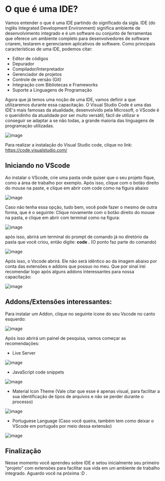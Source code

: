 # O que é uma IDE?
Vamos entender o que é uma IDE partindo do significado da sigla. IDE (do inglês Integrated Development Environment) significa ambiente de desenvolvimento integrado e é um software ou conjunto de ferramentas que oferece um ambiente completo para desenvolvedores de software criarem, testarem e gerenciarem aplicativos de software. Como principais características de uma IDE, podemos citar:
* Editor de códigos
* Depurador
* Compilador/Interpretador
* Gerenciador de projetos
* Controle de versão (Git)
* Integração com Bibliotecas e Frameworks
* Suporte a Linguagens de Programação

Agora que já temos uma noção de uma IDE, vamos definir a que utilizaremos durante essa capacitação. O Visual Studio Code é uma das IDE's mais famosas da atualidade, desenvolvido pela Microsoft, o VScode é o queridinho da atualidade por ser muito versátil, fácil de utilizar e conseguir se adaptar a se não todas, a grande maioria das linguagens de programação utilizadas.

![image](https://github.com/samuelfrs/GTi-JS-Capacitacao/assets/81939929/dfe52e8d-4d58-4e73-80a3-cd8321a16c00)

Para realizar a instalação do Visual Studio code, clique no link: https://code.visualstudio.com/

## Iniciando no VScode

Ao instalar o VScode, crie uma pasta onde quiser que o seu projeto fique, como a área de trabalho por exemplo. Após isso, clique com o botão direito do mouse na paste, e clique em abrir com code como na figura abaixo

![image](https://user-images.githubusercontent.com/39773960/218003188-84f525d9-d2b4-42a0-9aff-204165c1e29b.png)

Caso não tenha essa opção, tudo bem, você pode fazer o mesmo de outra forma, que é o seguinte:
Clique novamente com o botão direito do mouse na pasta, e clique em abrir com terminal como na figura:

![image](https://github.com/samuelfrs/GTi-JS-Capacitacao/assets/81939929/62bb4dfd-6159-4d26-a9b2-510d61b048c5)

após isso, abrirá um terminal do prompt de comando já no diretório da pasta que você criou, então digite: **code .** (O ponto faz parte do comando)

![image](https://github.com/samuelfrs/GTi-JS-Capacitacao/assets/81939929/cda8a437-402a-4b04-9ae5-57ad7419ae19)

Após isso, o Vscode abrirá. Ele não será idêntico ao da imagem abaixo por conta das extensões e addons que possuo no meu. Que por sinal irei recomendar logo após alguns addons interessantes para nossa capacitação:

![image](https://github.com/samuelfrs/GTi-JS-Capacitacao/assets/81939929/3fe48466-b975-43ff-8cfc-735273e01285)

## Addons/Extensões interessantes:

Para instalar um Addon, clique no seguinte ícone do seu Vscode no canto esquerdo:

![image](https://github.com/samuelfrs/GTi-JS-Capacitacao/assets/81939929/614ea952-ea55-4cda-b1e4-15e5a0a467ae)

Após isso abrirá um painel de pesquisa, vamos começar as recomendações:

* Live Server

![image](https://github.com/samuelfrs/GTi-JS-Capacitacao/assets/81939929/f7f226fb-3cb3-4c09-b4d3-6f6c5b437508)

* JavaScript code snippets

![image](https://github.com/samuelfrs/GTi-JS-Capacitacao/assets/81939929/68f22749-b442-4374-92d7-ffe2078a47a9)

* Material Icon Theme (Vale citar que esse é apenas visual, para facilitar a sua identificação de tipos de arquivos e não se perder durante o processo)

![image](https://github.com/samuelfrs/GTi-JS-Capacitacao/assets/81939929/b8c51dbe-f3d6-442a-a327-b5c34c2bc969)

* Portuguese Language (Caso você queira, também tem como deixar o VScode em português por meio dessa extensão)

![image](https://github.com/samuelfrs/GTi-JS-Capacitacao/assets/81939929/bab8f926-e4be-4ac4-bccf-b7cbf1a5b7e3)


## Finalização
Nesse momento você aprendeu sobre IDE e setou inicialmente seu primeiro "projeto" com extensões para facilitar sua vida em um ambiente de trabalho integrado. Aguardo você na próxima :D .










